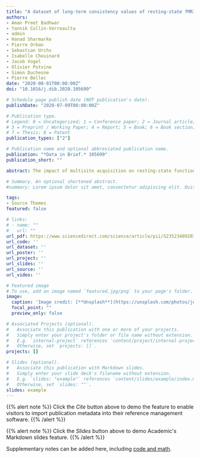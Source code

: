 ```yaml
---
title: "A dataset of long-term consistency values of resting-state fMRI connectivity maps in a single individual derived at multiple sites and vendors using the Canadian Dementia Imaging Protocol"
authors:
- Aman Preet Badhwar
- Yannik Collin-Verreaulta
- admin
- Hanad Sharmarke
- Pierre Orban
- Sebastian Urchs
- Isabelle Chouinard
- Jacob Vogel
- Olivier Potvine
- Simon Duchesne
- Pierre Bellec
date: "2020-08-01T00:00:00Z"
doi: "10.1016/j.dib.2020.105699"

# Schedule page publish date (NOT publication's date).
publishDate: "2020-07-09T00:00:00Z"

# Publication type.
# Legend: 0 = Uncategorized; 1 = Conference paper; 2 = Journal article;
# 3 = Preprint / Working Paper; 4 = Report; 5 = Book; 6 = Book section;
# 7 = Thesis; 8 = Patent
publication_types: ["2"]

# Publication name and optional abbreviated publication name.
publication: "*Data in Brief.* 105699"
publication_short: ""

abstract: The impact of multisite acquisition on resting-state functional MRI (rsfMRI) connectivity has recently gained attention. We provide consistency values (Pearson's correlation) between rsfMRI connectivity maps of an adult volunteer (Csub) scanned 25 times over 3.5 years at 13 sites using the Canadian Dementia Imaging Protocol (CDIP, www.cdip-pcid.ca). This dataset was generated as part of the following article: Multivariate consistency of resting-state fMRI connectivity maps acquired on a single individual over 2.5 years, 13 sites and 3 vendors. Acquired on three 3T scanner vendors (GE, Siemens and Philips), the Csub dataset is part of an ongoing effort to monitor the quality and comparability of MRI data collected across the Canadian Consortium on Neurodegeneration in Aging (CCNA) imaging network. The participant was scanned 25 times in the above-mentioned article: multiple times at six sites over a period of 2.5 years, and once at the remaining seven sites. Since then the participant was scanned an additional 45 times, allowing us to extend the dataset to 70 rsfMRI scans over a period of  greater than 4 years. In addition, we provide intra- and inter-subject consistency values of rsfMRI connectivity maps derived from 26 adult participants belonging to the publicly released Hangzhou Normal University dataset (HNU1). All HNU1 participants underwent 10 rsfMRI scans over one month on a single 3T scanner (GE). Connectivity maps of seven canonical networks were generated for each scan in the two datasets (Csub and HNU1). All consistency values, along with the scripts used to preprocess the rsfMRI data and generate connectivity maps and pairwise consistency values, have been made available on two public repositories, Github and Zenodo. We have also made available four Jupyter notebooks that use the provided consistency values to (a) generate interactive graphical summaries – 1 notebook, (b) perform statistical analyses - 2 notebooks, and (c) perform data-driven cluster analysis for the recovery of subject identity (i.e. rsfMRI fingerprinting) – 1 notebook. In addition, we provide two interactive dashboards that allow visualization of individual connectivity maps from the two datasets. Finally, we also provide minimally preprocessed rsfMRI data in Brain Imaging Data Standard (BIDS) format on all 70 scans in the extended dataset.

# Summary. An optional shortened abstract.
#summary: Lorem ipsum dolor sit amet, consectetur adipiscing elit. Duis posuere tellus ac convallis placerat. Proin tincidunt magna sed #ex sollicitudin condimentum.

tags:
- Source Themes
featured: false

# links:
# - name: ""
#   url: ""
url_pdf: https://www.sciencedirect.com/science/article/pii/S235234092030593X
url_code: ''
url_dataset: ''
url_poster: ''
url_project: ''
url_slides: ''
url_source: ''
url_video: ''

# Featured image
# To use, add an image named `featured.jpg/png` to your page's folder. 
image:
  caption: 'Image credit: [**Unsplash**](https://unsplash.com/photos/jdD8gXaTZsc)'
  focal_point: ""
  preview_only: false

# Associated Projects (optional).
#   Associate this publication with one or more of your projects.
#   Simply enter your project's folder or file name without extension.
#   E.g. `internal-project` references `content/project/internal-project/index.md`.
#   Otherwise, set `projects: []`.
projects: []

# Slides (optional).
#   Associate this publication with Markdown slides.
#   Simply enter your slide deck's filename without extension.
#   E.g. `slides: "example"` references `content/slides/example/index.md`.
#   Otherwise, set `slides: ""`.
slides: example
---
```


{{% alert note %}}
Click the *Cite* button above to demo the feature to enable visitors to import publication metadata into their reference management software.
{{% /alert %}}

{{% alert note %}}
Click the *Slides* button above to demo Academic's Markdown slides feature.
{{% /alert %}}

Supplementary notes can be added here, including [code and math](https://sourcethemes.com/academic/docs/writing-markdown-latex/).
